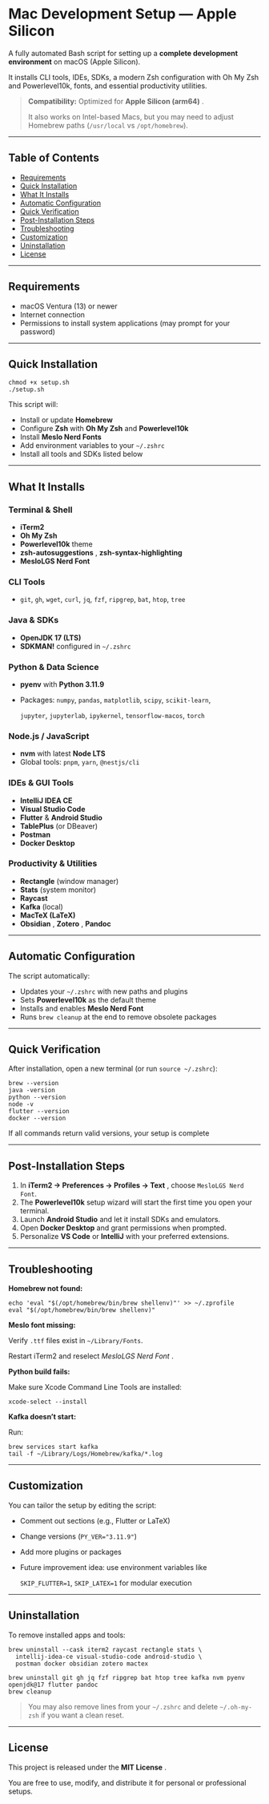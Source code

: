 # Mac Development Setup — Apple Silicon

A fully automated Bash script for setting up a **complete development environment** on macOS (Apple Silicon).

It installs CLI tools, IDEs, SDKs, a modern Zsh configuration with Oh My Zsh and Powerlevel10k, fonts, and essential productivity utilities.

>  **Compatibility:** Optimized for  **Apple Silicon (arm64)** .
>
> It also works on Intel-based Macs, but you may need to adjust Homebrew paths (`/usr/local` vs `/opt/homebrew`).

---

## Table of Contents

* [Requirements](#requirements)
* [Quick Installation](#quick-installation)
* [What It Installs](#what-it-installs)
* [Automatic Configuration](#automatic-configuration)
* [Quick Verification](#quick-verification)
* [Post-Installation Steps](#post-installation-steps)
* [Troubleshooting](#troubleshooting)
* [Customization](#customization)
* [Uninstallation](#uninstallation)
* [License](#license)

---

## Requirements

* macOS Ventura (13) or newer
* Internet connection
* Permissions to install system applications (may prompt for your password)

---

## Quick Installation

```text
chmod +x setup.sh
./setup.sh
```

This script will:

* Install or update **Homebrew**
* Configure **Zsh** with **Oh My Zsh** and **Powerlevel10k**
* Install **Meslo Nerd Fonts**
* Add environment variables to your `~/.zshrc`
* Install all tools and SDKs listed below

---

##  What It Installs

### Terminal & Shell

* **iTerm2**
* **Oh My Zsh**
* **Powerlevel10k** theme
* **zsh-autosuggestions** , **zsh-syntax-highlighting**
* **MesloLGS Nerd Font**

### CLI Tools

* `git`, `gh`, `wget`, `curl`, `jq`, `fzf`, `ripgrep`, `bat`, `htop`, `tree`

### Java & SDKs

* **OpenJDK 17 (LTS)**
* **SDKMAN!** configured in `~/.zshrc`

### Python & Data Science

* **pyenv** with **Python 3.11.9**
* Packages: `numpy`, `pandas`, `matplotlib`, `scipy`, `scikit-learn`,

  `jupyter`, `jupyterlab`, `ipykernel`, `tensorflow-macos`, `torch`

### Node.js / JavaScript

* **nvm** with latest **Node LTS**
* Global tools: `pnpm`, `yarn`, `@nestjs/cli`

###   IDEs & GUI Tools

* **IntelliJ IDEA CE**
* **Visual Studio Code**
* **Flutter** & **Android Studio**
* **TablePlus** (or DBeaver)
* **Postman**
* **Docker Desktop**

###  Productivity & Utilities

* **Rectangle** (window manager)
* **Stats** (system monitor)
* **Raycast**
* **Kafka** (local)
* **MacTeX (LaTeX)**
* **Obsidian** ,  **Zotero** , **Pandoc**

---

## Automatic Configuration

The script automatically:

* Updates your `~/.zshrc` with new paths and plugins
* Sets **Powerlevel10k** as the default theme
* Installs and enables **Meslo Nerd Font**
* Runs `brew cleanup` at the end to remove obsolete packages

---

## Quick Verification

After installation, open a new terminal (or run `source ~/.zshrc`):

```text
brew --version
java -version
python --version
node -v
flutter --version
docker --version
```

If all commands return valid versions, your setup is complete 

---

## Post-Installation Steps

1. In  **iTerm2 → Preferences → Profiles → Text** , choose `MesloLGS Nerd Font`.
2. The **Powerlevel10k** setup wizard will start the first time you open your terminal.
3. Launch **Android Studio** and let it install SDKs and emulators.
4. Open **Docker Desktop** and grant permissions when prompted.
5. Personalize **VS Code** or **IntelliJ** with your preferred extensions.

---

## Troubleshooting

**Homebrew not found:**

```text
echo 'eval "$(/opt/homebrew/bin/brew shellenv)"' >> ~/.zprofile
eval "$(/opt/homebrew/bin/brew shellenv)"
```

**Meslo font missing:**

Verify `.ttf` files exist in `~/Library/Fonts`.

Restart iTerm2 and reselect  *MesloLGS Nerd Font* .

**Python build fails:**

Make sure Xcode Command Line Tools are installed:

```text
xcode-select --install
```

**Kafka doesn’t start:**

Run:

```text
brew services start kafka
tail -f ~/Library/Logs/Homebrew/kafka/*.log
```

---

## Customization

You can tailor the setup by editing the script:

* Comment out sections (e.g., Flutter or LaTeX)
* Change versions (`PY_VER="3.11.9"`)
* Add more plugins or packages
* Future improvement idea: use environment variables like

  `SKIP_FLUTTER=1`, `SKIP_LATEX=1` for modular execution

---

## Uninstallation

To remove installed apps and tools:


```text
brew uninstall --cask iterm2 raycast rectangle stats \
  intellij-idea-ce visual-studio-code android-studio \
  postman docker obsidian zotero mactex

brew uninstall git gh jq fzf ripgrep bat htop tree kafka nvm pyenv openjdk@17 flutter pandoc
brew cleanup
```

> You may also remove lines from your `~/.zshrc` and delete `~/.oh-my-zsh` if you want a clean reset.

---

## License

This project is released under the  **MIT License** .

You are free to use, modify, and distribute it for personal or professional setups.

